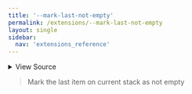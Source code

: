 ```yaml
---
title: '--mark-last-not-empty'
permalink: /extensions/--mark-last-not-empty
layout: single
sidebar:
  nav: 'extensions_reference'
---
```




<details>
  <summary>View Source</summary>

{% highlight sh %}

if [ "$SHELLPEN_CONTEXT_RIGHT_INDEX" -ge 0 ]
then

  if [ -z "$BASH_PRE_43" ]
  then
    SHELLPEN_SOURCE_CONTEXT_EMPTY[$SHELLPEN_CONTEXT_RIGHT_INDEX]="false"
  else
    eval "__SHELLPEN_CONTEXT_EMPTY_$SHELLPEN_SOURCE_ID[\$SHELLPEN_CONTEXT_RIGHT_INDEX]=\"false\""
  fi

fi
{% endhighlight %}

</details>



> Mark the last item on current stack as not empty







